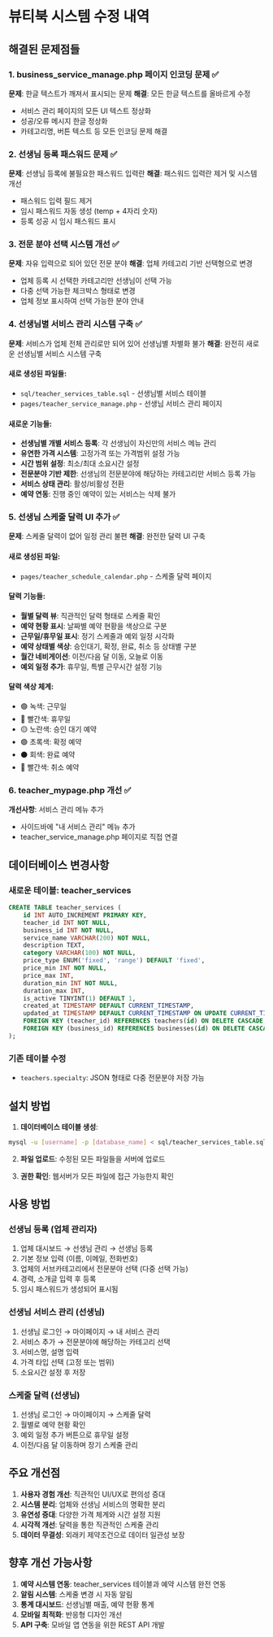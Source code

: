 # 뷰티북 시스템 수정 내역

## 해결된 문제점들

### 1. business_service_manage.php 페이지 인코딩 문제 ✅
**문제**: 한글 텍스트가 깨져서 표시되는 문제
**해결**: 모든 한글 텍스트를 올바르게 수정
- 서비스 관리 페이지의 모든 UI 텍스트 정상화
- 성공/오류 메시지 한글 정상화
- 카테고리명, 버튼 텍스트 등 모든 인코딩 문제 해결

### 2. 선생님 등록 패스워드 문제 ✅
**문제**: 선생님 등록에 불필요한 패스워드 입력란
**해결**: 패스워드 입력란 제거 및 시스템 개선
- 패스워드 입력 필드 제거
- 임시 패스워드 자동 생성 (temp + 4자리 숫자)
- 등록 성공 시 임시 패스워드 표시

### 3. 전문 분야 선택 시스템 개선 ✅
**문제**: 자유 입력으로 되어 있던 전문 분야
**해결**: 업체 카테고리 기반 선택형으로 변경
- 업체 등록 시 선택한 카테고리만 선생님이 선택 가능
- 다중 선택 가능한 체크박스 형태로 변경
- 업체 정보 표시하여 선택 가능한 분야 안내

### 4. 선생님별 서비스 관리 시스템 구축 ✅
**문제**: 서비스가 업체 전체 관리로만 되어 있어 선생님별 차별화 불가
**해결**: 완전히 새로운 선생님별 서비스 시스템 구축

#### 새로 생성된 파일들:
- `sql/teacher_services_table.sql` - 선생님별 서비스 테이블
- `pages/teacher_service_manage.php` - 선생님 서비스 관리 페이지

#### 새로운 기능들:
- **선생님별 개별 서비스 등록**: 각 선생님이 자신만의 서비스 메뉴 관리
- **유연한 가격 시스템**: 고정가격 또는 가격범위 설정 가능
- **시간 범위 설정**: 최소/최대 소요시간 설정
- **전문분야 기반 제한**: 선생님의 전문분야에 해당하는 카테고리만 서비스 등록 가능
- **서비스 상태 관리**: 활성/비활성 전환
- **예약 연동**: 진행 중인 예약이 있는 서비스는 삭제 불가

### 5. 선생님 스케줄 달력 UI 추가 ✅
**문제**: 스케줄 달력이 없어 일정 관리 불편
**해결**: 완전한 달력 UI 구축

#### 새로 생성된 파일:
- `pages/teacher_schedule_calendar.php` - 스케줄 달력 페이지

#### 달력 기능들:
- **월별 달력 뷰**: 직관적인 달력 형태로 스케줄 확인
- **예약 현황 표시**: 날짜별 예약 현황을 색상으로 구분
- **근무일/휴무일 표시**: 정기 스케줄과 예외 일정 시각화
- **예약 상태별 색상**: 승인대기, 확정, 완료, 취소 등 상태별 구분
- **월간 네비게이션**: 이전/다음 달 이동, 오늘로 이동
- **예외 일정 추가**: 휴무일, 특별 근무시간 설정 기능

#### 달력 색상 체계:
- 🟢 녹색: 근무일
- 🔴 빨간색: 휴무일
- 🟡 노란색: 승인 대기 예약
- 🟢 초록색: 확정 예약
- ⚫ 회색: 완료 예약
- 🔴 빨간색: 취소 예약

### 6. teacher_mypage.php 개선 ✅
**개선사항**: 서비스 관리 메뉴 추가
- 사이드바에 "내 서비스 관리" 메뉴 추가
- teacher_service_manage.php 페이지로 직접 연결

## 데이터베이스 변경사항

### 새로운 테이블: teacher_services
```sql
CREATE TABLE teacher_services (
    id INT AUTO_INCREMENT PRIMARY KEY,
    teacher_id INT NOT NULL,
    business_id INT NOT NULL,
    service_name VARCHAR(200) NOT NULL,
    description TEXT,
    category VARCHAR(100) NOT NULL,
    price_type ENUM('fixed', 'range') DEFAULT 'fixed',
    price_min INT NOT NULL,
    price_max INT,
    duration_min INT NOT NULL,
    duration_max INT,
    is_active TINYINT(1) DEFAULT 1,
    created_at TIMESTAMP DEFAULT CURRENT_TIMESTAMP,
    updated_at TIMESTAMP DEFAULT CURRENT_TIMESTAMP ON UPDATE CURRENT_TIMESTAMP,
    FOREIGN KEY (teacher_id) REFERENCES teachers(id) ON DELETE CASCADE,
    FOREIGN KEY (business_id) REFERENCES businesses(id) ON DELETE CASCADE
);
```

### 기존 테이블 수정
- `teachers.specialty`: JSON 형태로 다중 전문분야 저장 가능

## 설치 방법

1. **데이터베이스 테이블 생성**:
```bash
mysql -u [username] -p [database_name] < sql/teacher_services_table.sql
```

2. **파일 업로드**: 수정된 모든 파일들을 서버에 업로드

3. **권한 확인**: 웹서버가 모든 파일에 접근 가능한지 확인

## 사용 방법

### 선생님 등록 (업체 관리자)
1. 업체 대시보드 → 선생님 관리 → 선생님 등록
2. 기본 정보 입력 (이름, 이메일, 전화번호)
3. 업체의 서브카테고리에서 전문분야 선택 (다중 선택 가능)
4. 경력, 소개글 입력 후 등록
5. 임시 패스워드가 생성되어 표시됨

### 선생님 서비스 관리 (선생님)
1. 선생님 로그인 → 마이페이지 → 내 서비스 관리
2. 서비스 추가 → 전문분야에 해당하는 카테고리 선택
3. 서비스명, 설명 입력
4. 가격 타입 선택 (고정 또는 범위)
5. 소요시간 설정 후 저장

### 스케줄 달력 (선생님)
1. 선생님 로그인 → 마이페이지 → 스케줄 달력
2. 월별로 예약 현황 확인
3. 예외 일정 추가 버튼으로 휴무일 설정
4. 이전/다음 달 이동하며 장기 스케줄 관리

## 주요 개선점

1. **사용자 경험 개선**: 직관적인 UI/UX로 편의성 증대
2. **시스템 분리**: 업체와 선생님 서비스의 명확한 분리
3. **유연성 증대**: 다양한 가격 체계와 시간 설정 지원
4. **시각적 개선**: 달력을 통한 직관적인 스케줄 관리
5. **데이터 무결성**: 외래키 제약조건으로 데이터 일관성 보장

## 향후 개선 가능사항

1. **예약 시스템 연동**: teacher_services 테이블과 예약 시스템 완전 연동
2. **알림 시스템**: 스케줄 변경 시 자동 알림
3. **통계 대시보드**: 선생님별 매출, 예약 현황 통계
4. **모바일 최적화**: 반응형 디자인 개선
5. **API 구축**: 모바일 앱 연동을 위한 REST API 개발